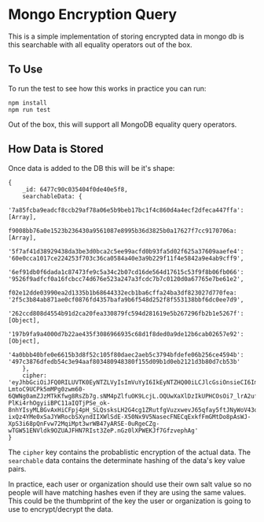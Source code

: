 # Mongo Encryption Query

This is a simple implementation of storing encrypted data in mongo db is this searchable with all equality operators out of the box.

## To Use

To run the test to see how this works in practice you can run:
```
npm install
npm run test
```

Out of the box, this will support all MongoDB equality query operators.

## How Data is Stored

Once data is added to the DB this will be it's shape:
```
{
    _id: 6477c90c035404f0de40e5f8,
    searchableData: {
        '7a85fcba9eadcf8ccb29af78a06e5b9beb17bc1f4c860d4a4ecf2dfeca447ffa': [Array],
        f9008bb76a0e1523b236430a9561087e8995b36d3825b0a17627f7cc9170706a: [Array],
        '5f7af41d38929438da3be3d0bca2c5ee99acfd0b93fa5d02f625a37609aaefe4': '60e0cca1017ce224253f703c36ca0584a40e3a9b229f11f4e5842a9e4ab9cff9',
        '6ef91db0f6dada1c87473fe9c5a34c2b07cd16de564d17615c53f9f8b06fb066': '9526f9adfcf0a16fcbcc74d676e523a247a3fcdc7b7c0120d0a67765e7be61e2',
        f02e12dde03990ea2d1335b1b68644332ecb1ba6cffa24ba3df823027d770fea: '2f5c3b84ab871ae0cf0876fd4357bafa9b6f548d252f8f553138bbf6dc0ee7d9',
        '262ccd808d4554b91d2ca20fea330879fc594d281619e5b267296fb2b1e5267f': [Object],
        '197b9fa9a4000d7b22ae435f3086966935c68d1f8ded0a9de12b6cab02657e92': [Object],
        '4a0bbb40bfe0e6615b3d8f52c105f80daec2aeb5c3794bfdefe06b256ce4594b': '497c3876dfedb54c3e94aaf803480948380f155d09b1d0eb2121d3b80d7cb53b'
    },
    cipher: 'eyJhbGciOiJFQ0RILUVTK0EyNTZLVyIsImVuYyI6IkEyNTZHQ00iLCJlcGsiOnsieCI6Imc4eG4xNy12N1NoTzVTY0VNX3FhcWxwVDhDZk9HVlpKVXVvTVVOWDRabnciLCJjcnYiOiJYMjU1MTkiLCJrdHkiOiJPS1AifX0.SF7Hlt-LmtoC9UCPk5mMPg0zwm60-6QWNg0amZJzMTkKfwg8RsZb7g.sNM4pZlfuOK9LcjL.OQUwXaXlDzIkUPHCOsOi7_lrA2uff3wN1IZMoK3Wp_ByKC_Hd_Nh0HD3ZChZ9jqzHoJ_4rafQXj0t6wLVl_OiSm8mR55Z5FHGHMCFd5Y8abilfd1aG_jIPtZkRGyYuMGvE6_pAFSLOLDQ5CHx-PlKi4rhOgyiiBPC11aIQTjPSe_ok-8nhYIsyMLBGvAxHiCFpj4pH_SLQssksLH2G4cg1ZRutfgVuzxwevJ65qfay5ftJNyWoV43qrYxK6PzE2qFaI7yAdIPneL10wG0wwvNoM7ohGAh0z2RW0WXVdxU8jwIFI6P7nOWmP6cX_4kaHEHhMPQsUwz82QGPsaR_4MAECmkFxRGEVpWwCwH5mqvERWlahvU4F1RzcQPngQD-ixQz4YMe0xSaJYWRocbSXyndIIXWlSdE-X50Nx9V5NasecFNECqExkfFmGMtDo8pAsWJ-XpS3i68pQnFvw72MqiMpt3wrWB47yARSE-0uRgeCZg-wTGW51ENVldk9OZUAJFHN7RIst3ZeP.nGz0lXPWEKJf7GfzvephAg'
}
```

The `cipher` key contains the probablistic encryption of the actual data. The `searchable` data contains the determinate hashing of the data's key value pairs. 

In practice, each user or organization should use their own salt value so no people will have matching hashes even if they are using the same values. This could be the thumbprint of the key the user or organization is going to use to encrypt/decrypt the data.

